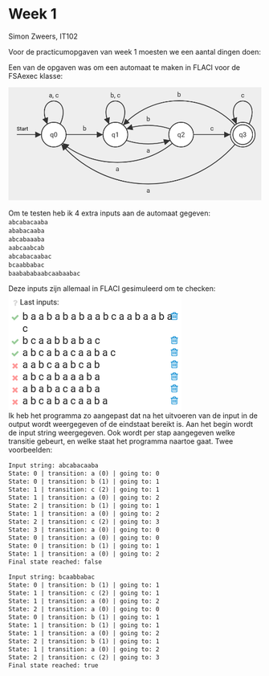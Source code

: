# Week 1

Simon Zweers, IT102

Voor de practicumopgaven van week 1 moesten we een aantal dingen doen:

Een van de opgaven was om een automaat te maken in FLACI voor de FSAexec klasse:

![fsaexec-flaci](../../images/fsaexec-flaci.png)

Om te testen heb ik 4 extra inputs aan de automaat gegeven:  
`abcabacaaba`  
`ababacaaba`  
`abcabaaaba`  
`aabcaabcab`  
`abcabacaabac`  
`bcaabbabac`  
`baabababaabcaabaabac`  

Deze inputs zijn allemaal in FLACI gesimuleerd om te checken:  
![](../../images/fsaexec-flaci-input-words.png)  
Ik heb het programma zo aangepast dat na het uitvoeren van de input in de output wordt weergegeven of de eindstaat bereikt is.
Aan het begin wordt de input string weergegeven.
Ook wordt per stap aangegeven welke transitie gebeurt, en welke staat het programma naartoe gaat.
Twee voorbeelden:  
```text
Input string: abcabacaaba
State: 0 | transition: a (0) | going to: 0
State: 0 | transition: b (1) | going to: 1
State: 1 | transition: c (2) | going to: 1
State: 1 | transition: a (0) | going to: 2
State: 2 | transition: b (1) | going to: 1
State: 1 | transition: a (0) | going to: 2
State: 2 | transition: c (2) | going to: 3
State: 3 | transition: a (0) | going to: 0
State: 0 | transition: a (0) | going to: 0
State: 0 | transition: b (1) | going to: 1
State: 1 | transition: a (0) | going to: 2
Final state reached: false
```
```text
Input string: bcaabbabac
State: 0 | transition: b (1) | going to: 1
State: 1 | transition: c (2) | going to: 1
State: 1 | transition: a (0) | going to: 2
State: 2 | transition: a (0) | going to: 0
State: 0 | transition: b (1) | going to: 1
State: 1 | transition: b (1) | going to: 1
State: 1 | transition: a (0) | going to: 2
State: 2 | transition: b (1) | going to: 1
State: 1 | transition: a (0) | going to: 2
State: 2 | transition: c (2) | going to: 3
Final state reached: true
```